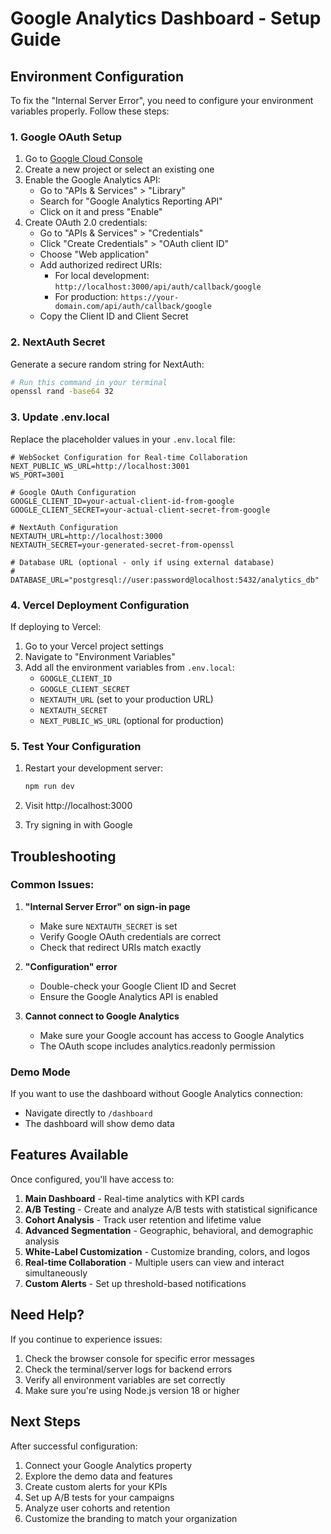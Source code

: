 # Google Analytics Dashboard - Setup Guide

## Environment Configuration

To fix the "Internal Server Error", you need to configure your environment variables properly. Follow these steps:

### 1. Google OAuth Setup

1. Go to [Google Cloud Console](https://console.cloud.google.com/)
2. Create a new project or select an existing one
3. Enable the Google Analytics API:
   - Go to "APIs & Services" > "Library"
   - Search for "Google Analytics Reporting API"
   - Click on it and press "Enable"
4. Create OAuth 2.0 credentials:
   - Go to "APIs & Services" > "Credentials"
   - Click "Create Credentials" > "OAuth client ID"
   - Choose "Web application"
   - Add authorized redirect URIs:
     - For local development: `http://localhost:3000/api/auth/callback/google`
     - For production: `https://your-domain.com/api/auth/callback/google`
   - Copy the Client ID and Client Secret

### 2. NextAuth Secret

Generate a secure random string for NextAuth:

```bash
# Run this command in your terminal
openssl rand -base64 32
```

### 3. Update .env.local

Replace the placeholder values in your `.env.local` file:

```env
# WebSocket Configuration for Real-time Collaboration
NEXT_PUBLIC_WS_URL=http://localhost:3001
WS_PORT=3001

# Google OAuth Configuration
GOOGLE_CLIENT_ID=your-actual-client-id-from-google
GOOGLE_CLIENT_SECRET=your-actual-client-secret-from-google

# NextAuth Configuration
NEXTAUTH_URL=http://localhost:3000
NEXTAUTH_SECRET=your-generated-secret-from-openssl

# Database URL (optional - only if using external database)
# DATABASE_URL="postgresql://user:password@localhost:5432/analytics_db"
```

### 4. Vercel Deployment Configuration

If deploying to Vercel:

1. Go to your Vercel project settings
2. Navigate to "Environment Variables"
3. Add all the environment variables from `.env.local`:
   - `GOOGLE_CLIENT_ID`
   - `GOOGLE_CLIENT_SECRET`
   - `NEXTAUTH_URL` (set to your production URL)
   - `NEXTAUTH_SECRET`
   - `NEXT_PUBLIC_WS_URL` (optional for production)

### 5. Test Your Configuration

1. Restart your development server:
   ```bash
   npm run dev
   ```

2. Visit http://localhost:3000
3. Try signing in with Google

## Troubleshooting

### Common Issues:

1. **"Internal Server Error" on sign-in page**
   - Make sure `NEXTAUTH_SECRET` is set
   - Verify Google OAuth credentials are correct
   - Check that redirect URIs match exactly

2. **"Configuration" error**
   - Double-check your Google Client ID and Secret
   - Ensure the Google Analytics API is enabled

3. **Cannot connect to Google Analytics**
   - Make sure your Google account has access to Google Analytics
   - The OAuth scope includes analytics.readonly permission

### Demo Mode

If you want to use the dashboard without Google Analytics connection:
- Navigate directly to `/dashboard` 
- The dashboard will show demo data

## Features Available

Once configured, you'll have access to:

1. **Main Dashboard** - Real-time analytics with KPI cards
2. **A/B Testing** - Create and analyze A/B tests with statistical significance
3. **Cohort Analysis** - Track user retention and lifetime value
4. **Advanced Segmentation** - Geographic, behavioral, and demographic analysis
5. **White-Label Customization** - Customize branding, colors, and logos
6. **Real-time Collaboration** - Multiple users can view and interact simultaneously
7. **Custom Alerts** - Set up threshold-based notifications

## Need Help?

If you continue to experience issues:

1. Check the browser console for specific error messages
2. Check the terminal/server logs for backend errors
3. Verify all environment variables are set correctly
4. Make sure you're using Node.js version 18 or higher

## Next Steps

After successful configuration:

1. Connect your Google Analytics property
2. Explore the demo data and features
3. Create custom alerts for your KPIs
4. Set up A/B tests for your campaigns
5. Analyze user cohorts and retention
6. Customize the branding to match your organization